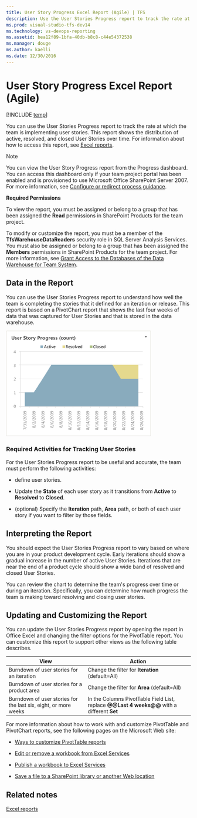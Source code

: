 ```yaml
---
title: User Story Progress Excel Report (Agile) | TFS
description: Use the User Stories Progress report to track the rate at which the team is implementing user stories.
ms.prod: visual-studio-tfs-dev14
ms.technology: vs-devops-reporting
ms.assetid: bea12f89-1bfa-40db-b8c8-c44e54372538
ms.manager: douge
ms.author: kaelli
ms.date: 12/30/2016
---
```

# User Story Progress Excel Report (Agile)
[!INCLUDE [temp](../_shared/tfs-sharepoint-version.md)]

You can use the User Stories Progress report to track the rate at which the team is implementing user stories. This report shows the distribution of active, resolved, and closed User Stories over time. For information about how to access this report, see [Excel reports](excel-reports.md).  
  
> [!NOTE]
>  You can view the User Story Progress report from the Progress dashboard. You can access this dashboard only if your team project portal has been enabled and is provisioned to use Microsoft Office SharePoint Server 2007. For more information, see [Configure or redirect process guidance](../sharepoint-dashboards/configure-or-redirect-process-guidance.md).  
  
 **Required Permissions**  
  
 To view the report, you must be assigned or belong to a group that has been assigned the **Read** permissions in SharePoint Products for the team project.  
  
 To modify or customize the report, you must be a member of the **TfsWarehouseDataReaders** security role in SQL Server Analysis Services. You must also be assigned or belong to a group that has been assigned the **Members** permissions in SharePoint Products for the team project. For more information, see [Grant Access to the Databases of the Data Warehouse for Team System](../admin/grant-permissions-to-reports.md).  
  
##  <a name="Data"></a> Data in the Report  
 You can use the User Stories Progress report to understand how well the team is completing the stories that it defined for an iteration or release. This report is based on a PivotChart report that shows the last four weeks of data that was captured for User Stories and that is stored in the data warehouse.  
  
 ![Example User Stories report](_img/procguid_excelreport.png "ProcGuid_ExcelReport")  
  
### Required Activities for Tracking User Stories  
 For the User Stories Progress report to be useful and accurate, the team must perform the following activities:  
  
-   define user stories.  
  
-   Update the **State** of each user story as it transitions from **Active** to **Resolved** to **Closed**.  
  
-   (optional) Specify the **Iteration** path, **Area** path, or both of each user story if you want to filter by those fields.  
  
##  <a name="Interpreting"></a> Interpreting the Report  
 You should expect the User Stories Progress report to vary based on where you are in your product development cycle. Early iterations should show a gradual increase in the number of active User Stories. Iterations that are near the end of a product cycle should show a wide band of resolved and closed User Stories.  
  
 You can review the chart to determine the team's progress over time or during an iteration. Specifically, you can determine how much progress the team is making  toward resolving and closing user stories.  
  
##  <a name="Updating"></a> Updating and Customizing the Report  
 You can update the User Stories Progress report by opening the report in Office Excel and changing the filter options for the PivotTable report. You can customize this report to support other views as the following table describes.  
  
|View|Action|  
|----------|------------|  
|Burndown of user stories for an iteration|Change the filter for **Iteration** (default=All)|  
|Burndown of user stories for a product area|Change the filter for **Area** (default=All)|  
|Burndown of user stories for the last six, eight, or more weeks|In the Columns PivotTable Field List, replace **@@Last 4 weeks@@** with a different **Set**|  
  
 For more information about how to work with and customize PivotTable and PivotChart reports, see the following pages on the Microsoft Web site:  
  
-   [Ways to customize PivotTable reports](http://go.microsoft.com/fwlink/?LinkId=165722)  
  
-   [Edit or remove a workbook from Excel Services](http://go.microsoft.com/fwlink/?LinkId=165723)  
  
-   [Publish a workbook to Excel Services](http://go.microsoft.com/fwlink/?LinkId=165724)  
  
-   [Save a file to a SharePoint library or another Web location](http://go.microsoft.com/fwlink/?LinkId=165725)  
  
## Related notes
 [Excel reports](excel-reports.md)